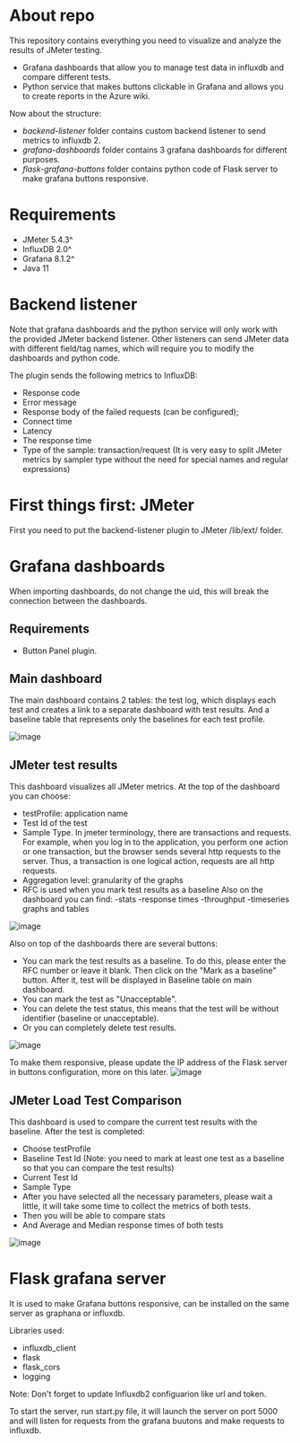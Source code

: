 # About repo
This repository contains everything you need to visualize and analyze the results of JMeter testing.
- Grafana dashboards that allow you to manage test data in influxdb and compare different tests.
- Python service that makes buttons clickable in Grafana and allows you to create reports in the Azure wiki.

Now about the structure:
- *backend-listener* folder contains custom backend listener to send metrics to influxdb 2.
- *grafana-dashboards* folder contains 3 grafana dashboards for different purposes.
- *flask-grafana-buttons* folder contains python code of Flask server to make grafana buttons responsive.

# Requirements
- JMeter 5.4.3^
- InfluxDB 2.0^
- Grafana 8.1.2^
- Java 11

# Backend listener
Note that grafana dashboards and the python service will only work with the provided JMeter backend listener. Other listeners can send JMeter data with different field/tag names, which will require you to modify the dashboards and python code.

The plugin sends the following metrics to InfluxDB:

- Response code
- Error message
- Response body of the failed requests (can be configured);
- Connect time
- Latency
- The response time
- Type of the sample: transaction/request (It is very easy to split JMeter metrics by sampler type without the need for special names and regular expressions)

# First things first: JMeter
First you need to put the backend-listener plugin to JMeter /lib/ext/ folder.

# Grafana dashboards
When importing dashboards, do not change the uid, this will break the connection between the dashboards.

## Requirements
- Button Panel plugin.

## Main dashboard
The main dashboard contains 2 tables: the test log, which displays each test and creates a link to a separate dashboard with test results.
And a baseline table that represents only the baselines for each test profile.

![image](https://user-images.githubusercontent.com/76432241/135265504-dbee2603-e5cc-47bb-ad3e-c40136cb1d56.png)

## JMeter test results
This dashboard visualizes all JMeter metrics.
At the top of the dashboard you can choose:
- testProfile: application name
- Test Id of the test
- Sample Type. In jmeter terminology, there are transactions and requests. For example, when you log in to the application, you perform one action or one transaction, but the browser sends several http requests to the server. Thus, a transaction is one logical action, requests are all http requests.
- Aggregation level: granularity of the graphs
- RFC is used when you mark test results as a baseline
Also on the dashboard you can find:
-stats
-response times
-throughput
-timeseries graphs and tables

![image](https://user-images.githubusercontent.com/76432241/135269362-4beb8cda-1419-42eb-97d2-45d0bf22879a.png)

Also on top of the dashboards there are several buttons:
- You can mark the test results as a baseline. To do this, please enter the RFC number or leave it blank. Then click on the "Mark as a baseline" button.
After it, test will be displayed in Baseline table on main dashboard.
- You can mark the test as "Unacceptable".
- You can delete the test status, this means that the test will be without identifier (baseline or unacceptable).
- Or you can completely delete test results.

![image](https://user-images.githubusercontent.com/76432241/135266826-4790aa87-2d5e-43e6-8ecc-b28bda57f14e.png)

To make them responsive, please update the IP address of the Flask server in buttons configuration, more on this later.
![image](https://user-images.githubusercontent.com/76432241/135267025-a5361c11-b097-4c4b-a678-032830083b5e.png)

## JMeter Load Test Comparison

This dashboard is used to compare the current test results with the baseline.
After the test is completed:

- Choose testProfile
- Baseline Test Id (Note: you need to mark at least one test as a baseline so that you can compare the test results)
- Current Test Id
- Sample Type
- After you have selected all the necessary parameters, please wait a little, it will take some time to collect the metrics of both tests.
- Then you will be able to compare stats
- And Average and Median response times of both tests

![image](https://user-images.githubusercontent.com/76432241/135267848-a4c4c178-292b-457f-9a10-c6bd3d76c58e.png)


# Flask grafana server
It is used to make Grafana buttons responsive, can be installed on the same server as graphana or influxdb.

Libraries used:
- influxdb_client
- flask
- flask_cors
- logging

Note: Don't forget to update Influxdb2 configuarion like url and token.

To start the server, run start.py file, it will launch the server on port 5000 and will listen for requests from the grafana buutons and make requests to influxdb.


